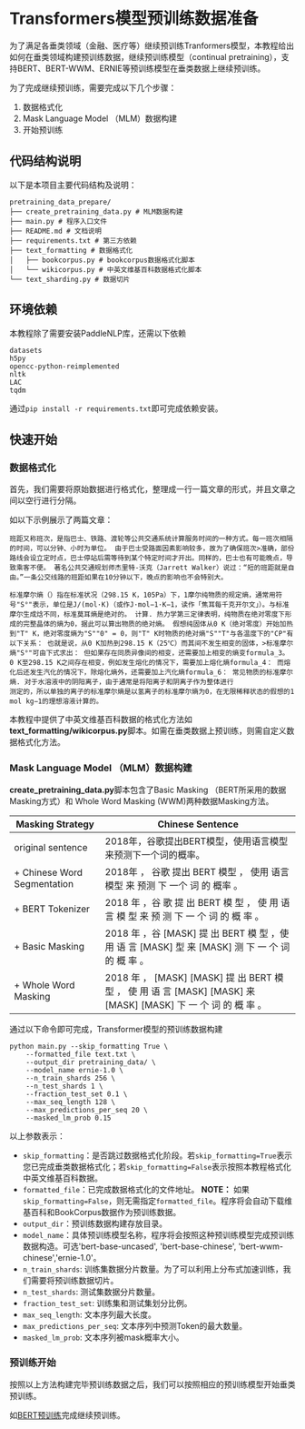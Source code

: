 # Transformers模型预训练数据准备

为了满足各垂类领域（金融、医疗等）继续预训练Tranformers模型，本教程给出如何在垂类领域构建预训练数据，继续预训练模型（continual pretraining），支持BERT、BERT-WWM、ERNIE等预训练模型在垂类数据上继续预训练。

为了完成继续预训练，需要完成以下几个步骤：

1. 数据格式化
2. Mask Language Model （MLM）数据构建
3. 开始预训练


## 代码结构说明

以下是本项目主要代码结构及说明：

```text
pretraining_data_prepare/
├── create_pretraining_data.py # MLM数据构建
├── main.py # 程序入口文件
├── README.md # 文档说明
├── requirements.txt # 第三方依赖
├── text_formatting # 数据格式化
│   ├── bookcorpus.py # bookcorpus数据格式化脚本
│   └── wikicorpus.py # 中英文维基百科数据格式化脚本
└── text_sharding.py # 数据切片
```

## 环境依赖

本教程除了需要安装PaddleNLP库，还需以下依赖

```text
datasets
h5py
opencc-python-reimplemented
nltk
LAC
tqdm
```

通过`pip install -r requirements.txt`即可完成依赖安装。

## 快速开始

### 数据格式化

首先，我们需要将原始数据进行格式化，整理成一行一篇文章的形式，并且文章之间以空行进行分隔。

如以下示例展示了两篇文章：

```text
班距又称班次，是指巴士、铁路、渡轮等公共交通系统计算服务时间的一种方式。每一班次相隔的时间，可以分钟、小时为单位。 由于巴士受路面因素影响较多，故为了确保班次>准确，部份路线会设立定时点，巴士停站后需等待到某个特定时间才开出。同样的，巴士也有可能晚点，导致乘客不便。 著名公共交通规划师杰里特-沃克（Jarrett Walker）说过：“短的班距就是自由。”一条公交线路的班距如果在10分钟以下，晚点的影响也不会特别大。  

标准摩尔熵（）指在标准状况（298.15 K，105Pa）下，1摩尔纯物质的规定熵，通常用符号"S°"表示，单位是J/(mol·K)（或作J·mol−1·K−1，读作「焦耳每千克开尔文」）。与标准
摩尔生成焓不同，标准莫耳熵是绝对的。 计算. 热力学第三定律表明，纯物质在绝对零度下形成的完整晶体的熵为0，据此可以算出物质的绝对熵。 假想纯固体从0 K（绝对零度）开始加热到"T" K，绝对零度熵为"S""0" = 0，则"T" K时物质的绝对熵"S""T"与各温度下的"CP"有以下关系： 也就是说，从0 K加热到298.15 K（25℃）而其间不发生相变的固体，>标准摩尔熵"S°"可由下式求出： 但如果存在同质异像间的相变，还需要加上相变的熵变formula_3。 0 K至298.15 K之间存在相变，例如发生熔化的情况下，需要加上熔化熵formula_4： 而熔化后还发生汽化的情况下，除熔化熵外，还需要加上汽化熵formula_6： 常见物质的标准摩尔熵. 对于水溶液中的阴阳离子，由于通常是将阳离子和阴离子作为整体进行
测定的，所以单独的离子的标准摩尔熵是以氢离子的标准摩尔熵为0，在无限稀释状态的假想的1 mol kg−1的理想溶液计算的。
```

本教程中提供了中英文维基百科数据的格式化方法如**text_formatting/wikicorpus.py**脚本。如需在垂类数据上预训练，则需自定义数据格式化方法。


### Mask Language Model （MLM）数据构建

**create_pretraining_data.py**脚本包含了Basic Masking （BERT所采用的数据Masking方式）和 Whole Word Masking (WWM)两种数据Masking方法。

| Masking Strategy | Chinese Sentence |
| ---------------- | ---------------- |
| original sentence	| 2018年，谷歌提出BERT模型，使用语言模型来预测下一个词的概率。|
| + Chinese Word Segmentation | 2018年 ， 谷歌 提出 BERT 模型 ， 使用 语言 模型 来 预测 下 一个 词 的 概率 。|
| + BERT Tokenizer  | 2018 年 ，谷 歌 提 出 BERT 模 型 ， 使 用 语 言 模 型 来 预 测 下 一 个 词 的 概 率 。|
| + Basic Masking | 2018 年 ，谷 [MASK] 提 出 BERT 模 型 ，使 用 语 言 [MASK] 型 来 [MASK] 测 下 一 个 词 的 概 率 。 |
| + Whole Word Masking | 2018 年 ， [MASK] [MASK] 提 出 BERT 模 型 ， 使 用 语 言 [MASK] [MASK] 来 [MASK] [MASK] 下 一 个 词 的 概 率 。 |


通过以下命令即可完成，Transformer模型的预训练数据构建

```shell
python main.py --skip_formatting True \
    --formatted_file text.txt \
    --output_dir pretraining_data/ \
    --model_name ernie-1.0 \
    --n_train_shards 256 \
    --n_test_shards 1 \
    --fraction_test_set 0.1 \
    --max_seq_length 128 \
    --max_predictions_per_seq 20 \
    --masked_lm_prob 0.15  
```

以上参数表示：

* `skip_formatting`：是否跳过数据格式化阶段。若`skip_formatting=True`表示您已完成垂类数据格式化；若`skip_formatting=False`表示按照本教程格式化中英文维基百科数据。
* `formatted_file`：已完成数据格式化的文件地址。
    **NOTE：** 如果`skip_formatting=False`，则无需指定`formatted_file`。程序将会自动下载维基百科和BookCorpus数据作为预训练数据。
* `output_dir`：预训练数据构建存放目录。
* `model_name`：具体预训练模型名称，程序将会按照这种预训练模型完成预训练数据构造。可选'bert-base-uncased', 'bert-base-chinese', 'bert-wwm-chinese','ernie-1.0'。
* `n_train_shards`: 训练集数据分片数量。为了可以利用上分布式加速训练，我们需要将预训练数据切片。
* `n_test_shards`: 测试集数据分片数量。
* `fraction_test_set`: 训练集和测试集划分比例。
* `max_seq_length`: 文本序列最大长度。
* `max_predictions_per_seq`: 文本序列中预测Token的最大数量。
* `masked_lm_prob`: 文本序列被mask概率大小。

### 预训练开始

按照以上方法构建完毕预训练数据之后，我们可以按照相应的预训练模型开始垂类预训练。

如[BERT预训练](../../../model_zoo/bert#执行pre-training)完成继续预训练。
